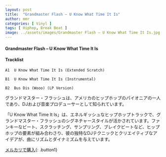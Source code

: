 ```yaml
---
layout: post
title:  "Grandmaster Flash – U Know What Time It Is"
author: mmr
categories: [ Vinyl ]
tags: [ Hiphop, Break Beat ]
image: ../assets/images/Grandmaster Flash – U Know What Time It Is.jpg
---
```


#### Grandmaster Flash – U Know What Time It Is

#### Tracklist
```md
A1  U Know What Time It Is (Extended Scratch)

B1  U Know What Time It Is (Instrumental)

B2  Bus Dis (Wooo) (LP Version)
```

グランドマスター・フラッシュは、アメリカのヒップホップのパイオニアの一人であり、DJおよび音楽プロデューサーとして知られています。

「U Know What Time It Is」は、エネルギッシュなヒップホップトラックで、グランドマスター・フラッシュのシグネチャースタイルが活かされています。ファンキーなビート、スクラッチング、サンプリング、ブレイクビートなど、ヒップホップの要素が組み合わさり、彼の独特なDJテクニックとクリエイティブなアイデアが、曲にリズムとダイナミズムを与えています。


[メルカリで購入](https://jp.mercari.com/item/m39048443857){: .button1}

